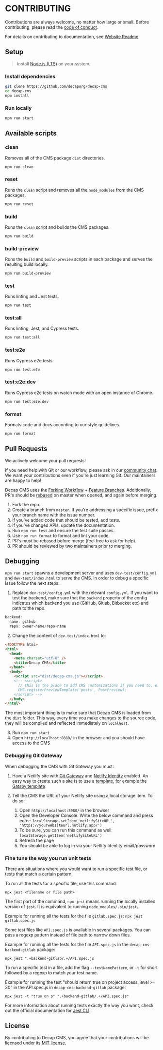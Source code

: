 # CONTRIBUTING

Contributions are always welcome, no matter how large or small. Before contributing,
please read the [code of conduct](CODE_OF_CONDUCT.md).

For details on contributing to documentation, see [Website Readme](https://github.com/decaporg/decap-website/blob/main/README.md).

## Setup

> Install [Node.js (LTS)](https://nodejs.org/) on your system.

### Install dependencies

```sh
git clone https://github.com/decaporg/decap-cms
cd decap-cms
npm install
```

### Run locally

```sh
npm run start
```

## Available scripts

### clean

Removes all of the CMS package `dist` directories.

```sh
npm run clean
```

### reset

Runs the `clean` script and removes all the `node_modules` from the CMS packages.

```sh
npm run reset
```

### build

Runs the `clean` script and builds the CMS packages.

```sh
npm run build
```

### build-preview

Runs the `build` and `build-preview` scripts in each package and serves the resulting build locally.

```sh
npm run build-preview
```

### test

Runs linting and Jest tests.

```sh
npm run test
```

### test:all

Runs linting, Jest, and Cypress tests.

```sh
npm run test:all
```

### test:e2e

Runs Cypress e2e tests.

```sh
npm run test:e2e
```

### test:e2e:dev

Runs Cypress e2e tests on watch mode with an open instance of Chrome.

```sh
npm run test:e2e:dev
```

### format

Formats code and docs according to our style guidelines.

```sh
npm run format
```

## Pull Requests

We actively welcome your pull requests!

If you need help with Git or our workflow, please ask in our [community chat](https://decapcms.org/chat). We want your contributions even if you're just learning Git. Our maintainers are happy to help!

Decap CMS uses the [Forking Workflow](https://www.atlassian.com/git/tutorials/comparing-workflows/forking-workflow) + [Feature Branches](https://www.atlassian.com/git/tutorials/comparing-workflows/feature-branch-workflow). Additionally, PR's should be [rebased](https://www.atlassian.com/git/tutorials/merging-vs-rebasing) on master when opened, and again before merging.

1. Fork the repo.
2. Create a branch from `master`. If you're addressing a specific issue, prefix your branch name with the issue number.
3. If you've added code that should be tested, add tests.
4. If you've changed APIs, update the documentation.
5. Run `npm run test` and ensure the test suite passes.
6. Use `npm run format` to format and lint your code.
7. PR's must be rebased before merge (feel free to ask for help).
8. PR should be reviewed by two maintainers prior to merging.

## Debugging

`npm run start` spawns a development server and uses `dev-test/config.yml` and `dev-test/index.html` to serve the CMS.
In order to debug a specific issue follow the next steps:

1. Replace `dev-test/config.yml` with the relevant `config.yml`. If you want to test the backend, make sure that the `backend` property of the config indicates which backend you use (GitHub, Gitlab, Bitbucket etc) and path to the repo.

```js
backend:
  name: github
  repo: owner-name/repo-name
```

2. Change the content of `dev-test/index.html` to:

```html
<!DOCTYPE html>
<html>
  <head>
    <meta charset="utf-8" />
    <title>Decap CMS</title>
  </head>
  <body>
    <script src="dist/decap-cms.js"></script>
    <!-- <script>
      // this is the place to add CMS customizations if you need to, e.g.
      CMS.registerPreviewTemplate('posts', PostPreview);
    </script> -->
  </body>
</html>
```
The most important thing is to make sure that Decap CMS is loaded from the `dist` folder. This way, every time you make changes to the source code, they will be compiled and reflected immediately on `localhost`.

3. Run `npm run start`
4. Open `http://localhost:8080/` in the browser and you should have access to the CMS

### Debugging Git Gateway

When debugging the CMS with Git Gateway you must:

1. Have a Netlify site with [Git Gateway](https://docs.netlify.com/visitor-access/git-gateway/) and [Netlify Identity](https://docs.netlify.com/visitor-access/identity/) enabled. An easy way to create such a site is to use a [template](https://www.decapcms.org/docs/start-with-a-template/), for example the [Gatsby template](https://app.netlify.com/start/deploy?repository=https://github.com/decaporg/gatsby-starter-decap-cms&stack=cms)
2. Tell the CMS the URL of your Netlify site using a local storage item. To do so:

    1. Open `http://localhost:8080/` in the browser
    2. Open the Developer Console. Write the below command and press enter: `localStorage.setItem('netlifySiteURL', 'https://yourwebsiteurl.netlify.app/')`
    3. To be sure, you can run this command as well: `localStorage.getItem('netlifySiteURL')`
    4. Refresh the page
    5. You should be able to log in via your Netlify Identity email/password

### Fine tune the way you run unit tests

There are situations where you would want to run a specific test file, or tests that match a certain pattern.

To run all the tests for a specific file, use this command:

```
npx jest <filename or file path>
```

The first part of the command, `npx jest` means running the locally installed version of `jest`. It is equivalent to running `node_modules/.bin/jest`.

Example for running all the tests for the file `gitlab.spec.js`: `npx jest gitlab.spec.js`

Some test files like `API.spec.js` is available in several packages. You can pass a regexp pattern instead of file path to narrow down files.

Example for running all the tests for the file `API.spec.js` in the `decap-cms-backend-gitlab` package:

`npx jest ".+backend-gitlab/.+/API.spec.js`

To run a specific test in a file, add the flag `--testNamePattern`, or `-t` for short followed by a regexp to match your test name.

Example for running the test "should return true on project access_level >= 30" in the API.spec.js in `decap-cms-backend-gitlab` package:

```
npx jest -t "true on p" ".+backend-gitlab/.+/API.spec.js"
```

For more information about running tests exactly the way you want, check out the official documentation for [Jest CLI](https://jestjs.io/docs/cli).

## License

By contributing to Decap CMS, you agree that your contributions will be licensed
under its [MIT license](LICENSE).
